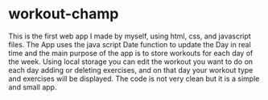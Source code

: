 # workout-champ
This is the first web app I made by myself, using html, css, and javascript files.
The App uses the java script Date function to update the Day in real time and the main purpose of the app is to store workouts for each day of the week.
Using local storage you can edit the workout you want to do on each day adding or deleting exercises, and on that day your workout type and exercises will be displayed.
The code is not very clean but it is a simple and small app.

